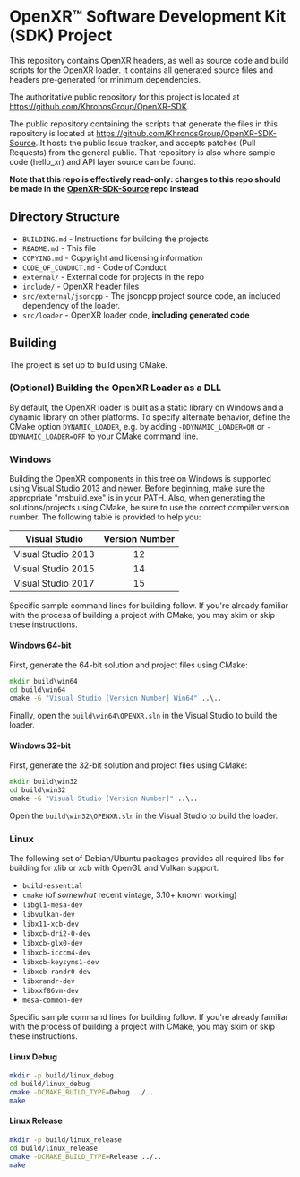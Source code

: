 # OpenXR™ Software Development Kit (SDK) Project

<!--
Copyright (c) 2017-2023, The Khronos Group Inc.

SPDX-License-Identifier: CC-BY-4.0
-->

This repository contains OpenXR headers, as well as source code and build scripts
for the OpenXR loader.
It contains all generated source files and headers pre-generated for minimum dependencies.

The authoritative public repository for this project is located at
<https://github.com/KhronosGroup/OpenXR-SDK>.

The public repository containing the scripts that generate the files in this repository
is located at
<https://github.com/KhronosGroup/OpenXR-SDK-Source>.
It hosts the public Issue tracker, and accepts patches (Pull Requests) from the
general public.
That repository is also where sample code (hello_xr) and API layer source can be found.

**Note that this repo is effectively read-only: changes to this repo should be made in the [OpenXR-SDK-Source](https://github.com/KhronosGroup/OpenXR-SDK-Source) repo instead**

## Directory Structure

<!-- REUSE-IgnoreStart -->
- `BUILDING.md` - Instructions for building the projects
- `README.md` - This file
- `COPYING.md` - Copyright and licensing information
- `CODE_OF_CONDUCT.md` - Code of Conduct
- `external/` - External code for projects in the repo
- `include/` - OpenXR header files
- `src/external/jsoncpp` - The jsoncpp project source code, an included dependency of the loader.
- `src/loader` - OpenXR loader code, **including generated code**
<!-- REUSE-IgnoreEnd -->

## Building

The project is set up to build using CMake.

### (Optional) Building the OpenXR Loader as a DLL

By default, the OpenXR loader is built as a static library on Windows and a dynamic library on other platforms.
To specify alternate behavior, define the CMake option `DYNAMIC_LOADER`,
e.g. by adding `-DDYNAMIC_LOADER=ON` or `-DDYNAMIC_LOADER=OFF` to your CMake command line.

### Windows

Building the OpenXR components in this tree on Windows is supported using
Visual Studio 2013 and newer.  Before beginning, make sure the appropriate
"msbuild.exe" is in your PATH.  Also, when generating the solutions/projects
using CMake, be sure to use the correct compiler version number.  The
following table is provided to help you:

| Visual Studio        | Version Number |
| -------------------- |:--------------:|
| Visual Studio 2013   |       12       |
| Visual Studio 2015   |       14       |
| Visual Studio 2017   |       15       |

Specific sample command lines for building follow.
If you're already familiar with the process of building a project with
CMake, you may skim or skip these instructions.

#### Windows 64-bit

First, generate the 64-bit solution and project files using CMake:

```cmd
mkdir build\win64
cd build\win64
cmake -G "Visual Studio [Version Number] Win64" ..\..
```

Finally, open the `build\win64\OPENXR.sln` in the Visual Studio to build the loader.

#### Windows 32-bit

First, generate the 32-bit solution and project files using CMake:

```cmd
mkdir build\win32
cd build\win32
cmake -G "Visual Studio [Version Number]" ..\..
```

Open the `build\win32\OPENXR.sln` in the Visual Studio to build the loader.

### Linux

The following set of Debian/Ubuntu packages provides all required libs for building for xlib or xcb with OpenGL and Vulkan support.

- `build-essential`
- `cmake` (of _somewhat_ recent vintage, 3.10+ known working)
- `libgl1-mesa-dev`
- `libvulkan-dev`
- `libx11-xcb-dev`
- `libxcb-dri2-0-dev`
- `libxcb-glx0-dev`
- `libxcb-icccm4-dev`
- `libxcb-keysyms1-dev`
- `libxcb-randr0-dev`
- `libxrandr-dev`
- `libxxf86vm-dev`
- `mesa-common-dev`

Specific sample command lines for building follow.
If you're already familiar with the process of building a project with
CMake, you may skim or skip these instructions.

#### Linux Debug

```sh
mkdir -p build/linux_debug
cd build/linux_debug
cmake -DCMAKE_BUILD_TYPE=Debug ../..
make
```

#### Linux Release

```sh
mkdir -p build/linux_release
cd build/linux_release
cmake -DCMAKE_BUILD_TYPE=Release ../..
make
```
